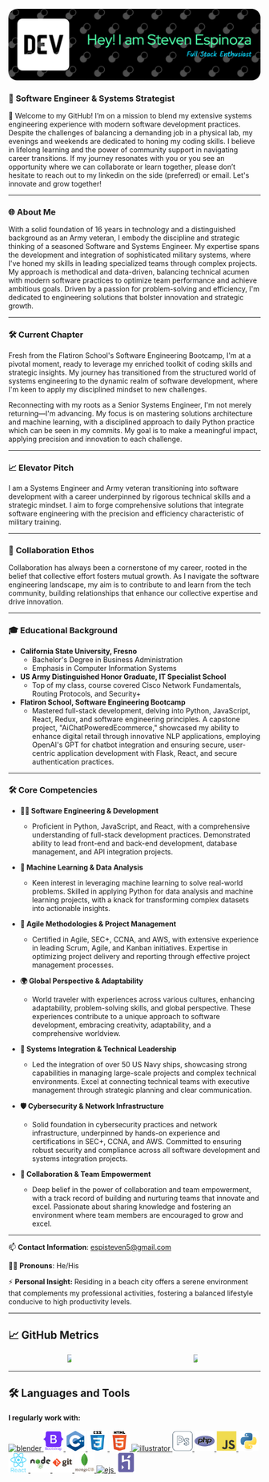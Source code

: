 ![HEADER](./github-header-image.png)

### 🚀 **Software Engineer & Systems Strategist** 
👋 Welcome to my GitHub! I’m on a mission to blend my extensive systems engineering experience with modern software development practices. Despite the challenges of balancing a demanding job in a physical lab, my evenings and weekends are dedicated to honing my coding skills. I believe in lifelong learning and the power of community support in navigating career transitions. If my journey resonates with you or you see an opportunity where we can collaborate or learn together, please don’t hesitate to reach out to my linkedin on the side (preferred) or email. Let's innovate and grow together!

---

### 🌐 **About Me**
With a solid foundation of 16 years in technology and a distinguished background as an Army veteran, I embody the discipline and strategic thinking of a seasoned Software and Systems Engineer. My expertise spans the development and integration of sophisticated military systems, where I've honed my skills in leading specialized teams through complex projects. My approach is methodical and data-driven, balancing technical acumen with modern software practices to optimize team performance and achieve ambitious goals. Driven by a passion for problem-solving and efficiency, I'm dedicated to engineering solutions that bolster innovation and strategic growth.

---

### 🛠️ **Current Chapter**
Fresh from the Flatiron School's Software Engineering Bootcamp, I'm at a pivotal moment, ready to leverage my enriched toolkit of coding skills and strategic insights. My journey has transitioned from the structured world of systems engineering to the dynamic realm of software development, where I'm keen to apply my disciplined mindset to new challenges.

Reconnecting with my roots as a Senior Systems Engineer, I'm not merely returning—I'm advancing. My focus is on mastering solutions architecture and machine learning, with a disciplined approach to daily Python practice which can be seen in my commits. My goal is to make a meaningful impact, applying precision and innovation to each challenge.

---

### 📈 **Elevator Pitch**
I am a Systems Engineer and Army veteran transitioning into software development with a career underpinned by rigorous technical skills and a strategic mindset. I aim to forge comprehensive solutions that integrate software engineering with the precision and efficiency characteristic of military training.

---

### 🤝 **Collaboration Ethos**
Collaboration has always been a cornerstone of my career, rooted in the belief that collective effort fosters mutual growth. As I navigate the software engineering landscape, my aim is to contribute to and learn from the tech community, building relationships that enhance our collective expertise and drive innovation.

---

### 🎓 **Educational Background**
  - **California State University, Fresno**
    - Bachelor's Degree in Business Administration
    - Emphasis in Computer Information Systems  
  - **US Army Distinguished Honor Graduate, IT Specialist School**
    - Top of my class, course covered Cisco Network Fundamentals, Routing Protocols, and Security+
  - **Flatiron School, Software Engineering Bootcamp**
    - Mastered full-stack development, delving into Python, JavaScript, React, Redux, and software engineering principles. A capstone project, "AiChatPoweredEcommerce," showcased my ability to enhance digital retail through innovative NLP applications, employing OpenAI's GPT for chatbot integration and ensuring secure, user-centric application development with Flask, React, and secure authentication practices.
      
---

### 🛠️ **Core Competencies**

- **👨‍💻 Software Engineering & Development**
  - Proficient in Python, JavaScript, and React, with a comprehensive understanding of full-stack development practices. Demonstrated ability to lead front-end and back-end development, database management, and API integration projects.

- **🤖 Machine Learning & Data Analysis**
  - Keen interest in leveraging machine learning to solve real-world problems. Skilled in applying Python for data analysis and machine learning projects, with a knack for transforming complex datasets into actionable insights.

- **🔧 Agile Methodologies & Project Management**
  - Certified in Agile, SEC+, CCNA, and AWS, with extensive experience in leading Scrum, Agile, and Kanban initiatives. Expertise in optimizing project delivery and reporting through effective project management processes.

- **🌍 Global Perspective & Adaptability**
  - World traveler with experiences across various cultures, enhancing adaptability, problem-solving skills, and global perspective. These experiences contribute to a unique approach to software development, embracing creativity, adaptability, and a comprehensive worldview.

- **🔗 Systems Integration & Technical Leadership**
  - Led the integration of over 50 US Navy ships, showcasing strong capabilities in managing large-scale projects and complex technical environments. Excel at connecting technical teams with executive management through strategic planning and clear communication.

- **🛡️ Cybersecurity & Network Infrastructure**
  - Solid foundation in cybersecurity practices and network infrastructure, underpinned by hands-on experience and certifications in SEC+, CCNA, and AWS. Committed to ensuring robust security and compliance across all software development and systems integration projects.

- **👥 Collaboration & Team Empowerment**
  - Deep belief in the power of collaboration and team empowerment, with a track record of building and nurturing teams that innovate and excel. Passionate about sharing knowledge and fostering an environment where team members are encouraged to grow and excel.

---

📫 **Contact Information**: espisteven5@gmail.com

👨🏽 **Pronouns**: He/His

<p style="font-size:14px">⚡ <strong>Personal Insight:</strong> Residing in a beach city offers a serene environment that complements my professional activities, fostering a balanced lifestyle conducive to high productivity levels.</p>

---
## 📈 **GitHub Metrics**  

<div style="display: flex; justify-content: space-around; width: 100%; flex-wrap: wrap;">

<a href="https://github.com/RedBeret/github-readme-stats">
  <img src="https://github-readme-stats.vercel.app/api?username=RedBeret&count_private=true&show_icons=true&theme=tokyonight" style="max-width: 48%;">
</a>
<a href="https://github.com/RedBeret/github-readme-stats">
  <img src="https://github-readme-stats.vercel.app/api/top-langs/?username=RedBeret&layout=compact&theme=tokyonight" style="max-width: 48%;">
</a>

</div>

---
## 🛠️ Languages and Tools  

<h4 align="left">I regularly work with:</h4>

<div align="left">

<a href="https://www.blender.org/" target="_blank"> <img src="https://download.blender.org/branding/community/blender_community_badge_white.svg" alt="blender" width="40" height="40"/> </a> 
<a href="https://getbootstrap.com" target="_blank"> <img src="https://raw.githubusercontent.com/devicons/devicon/master/icons/bootstrap/bootstrap-plain-wordmark.svg" alt="bootstrap" width="40" height="40"/> </a> 
<a href="https://www.w3schools.com/cpp/" target="_blank"> <img src="https://raw.githubusercontent.com/devicons/devicon/master/icons/cplusplus/cplusplus-original.svg" alt="cplusplus" width="40" height="40"/> </a> 
<a href="https://www.w3schools.com/css/" target="_blank"> <img src="https://raw.githubusercontent.com/devicons/devicon/master/icons/css3/css3-original-wordmark.svg" alt="css3" width="40" height="40"/> </a> 
<a href="https://www.w3.org/html/" target="_blank"> <img src="https://raw.githubusercontent.com/devicons/devicon/master/icons/html5/html5-original-wordmark.svg" alt="html5" width="40" height="40"/> </a> 
<a href="https://www.adobe.com/in/products/illustrator.html" target="_blank"> <img src="https://www.vectorlogo.zone/logos/adobe_illustrator/adobe_illustrator-icon.svg" alt="illustrator" width="40" height="40"/> </a> 
<a href="https://www.photoshop.com/en" target="_blank"> <img src="https://raw.githubusercontent.com/devicons/devicon/master/icons/photoshop/photoshop-line.svg" alt="photoshop" width="40" height="40"/> </a> 
<a href="https://www.php.net" target="_blank"> <img src="https://raw.githubusercontent.com/devicons/devicon/master/icons/php/php-original.svg" alt="php" width="40" height="40"/> </a>
<a href="https://www.javascript.com/" target="_blank"> <img src="https://raw.githubusercontent.com/devicons/devicon/master/icons/javascript/javascript-original.svg" alt="javascript" width="40" height="40"/> </a> 
<a href="https://www.python.org" target="_blank"> <img src="https://raw.githubusercontent.com/devicons/devicon/master/icons/python/python-original.svg" alt="python" width="40" height="40"/> </a>
<a href="https://reactjs.org/" target="_blank"> <img src="https://raw.githubusercontent.com/devicons/devicon/master/icons/react/react-original-wordmark.svg" alt="reactjs" width="40" height="40"/> </a> 
<a href="https://nodejs.org/" target="_blank"> <img src="https://raw.githubusercontent.com/devicons/devicon/master/icons/nodejs/nodejs-original-wordmark.svg" alt="nodejs" width="40" height="40"/> </a>
<a href="https://git-scm.com/" target="_blank"> <img src="https://raw.githubusercontent.com/devicons/devicon/master/icons/git/git-original-wordmark.svg" alt="git" width="40" height="40"/> </a>
<a href="https://www.mongodb.com/" target="_blank"> <img src="https://raw.githubusercontent.com/devicons/devicon/master/icons/mongodb/mongodb-original-wordmark.svg" alt="mongodb" width="40" height="40"/> </a>
<a href="https://ejs.co/" target="_blank"> <img src="https://cdn.icon-icons.com/icons2/2107/PNG/512/file_type_ejs_icon_130626.png" alt="ejs" width="40" height="40"/> </a> 
<a href="https://www.heroku.com/" target="_blank"> <img src="https://raw.githubusercontent.com/devicons/devicon/master/icons/heroku/heroku-plain.svg" alt="heroku" width="40" height="40"/> </a>

</div>

